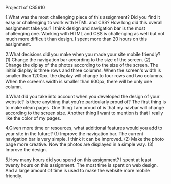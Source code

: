 Project1 of CS5610

1.What was the most challenging piece of this assignment?  Did you find it easy or challenging to work with HTML and CSS?  How long did this overall assignment take you?
I think design and navigation bar is the most challenging one. Working with HTML and CSS is challenging as well but not much more difficult than design. I spent more than 20 hours on this assignment.

2.What decisions did you make when you made your site mobile friendly?
(1) Change the navigation bar according to the size of the screen.
(2) Change the diplay of the photos according to the size of the screen. The initial display is three rows and three columns. When the screen's width is smaller than 1200px, the display will change to four rows and two columns. When the screen's width is smaller than 600px, there will be only one column.

3.What did you take into account when you developed the design of your website?  Is there anything that you’re particularly proud of?
The first thing is to make clean pages. One thing I am proud of is that my navbar will change according to the screen size. Another thing I want to mention is that I really like the color of my pages.

4.Given more time or resources, what additional features would you add to your site in the future? 
(1) Improve the navigation bar. The current navigation bar is very simple. I think it can be improved.
(2) Make the photo page more creative. Now the photos are displayed in a simple way.
(3) Improve the design.

5.How many hours did you spend on this assignment?
I spent at least twenty hours on this assignment. The most time is spent on web design. And a large amount of time is used to make the website more mobile friendly.